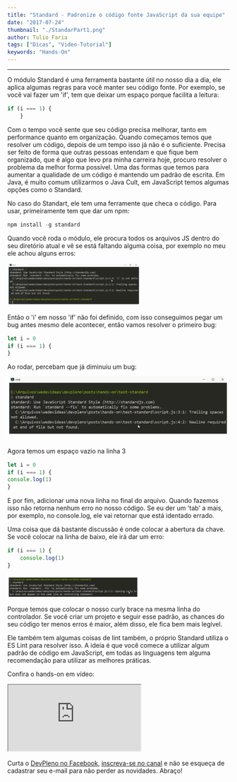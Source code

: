 ```yaml
---
title: "Standard - Padronize o código fonte JavaScript da sua equipe"
date: "2017-07-24"
thumbnail: "./StandarPart1.png"
author: Tulio Faria
tags: ["Dicas", "Video-Tutorial"]
keywords: "Hands-On"
---
```


---
O módulo Standard é uma ferramenta bastante útil no nosso dia a dia, ele aplica algumas regras para você manter seu código fonte. Por exemplo, se você vai fazer um 'if', tem que deixar um espaço porque facilita a leitura:

```jsx
if (i === 1) {
    }
```

Com o tempo você sente que seu código precisa melhorar, tanto em performance quanto em organização. Quando começamos temos que resolver um código, depois de um tempo isso já não é o suficiente. Precisa ser feito de forma que outras pessoas entendam e que fique bem organizado, que é algo que levo pra minha carreira hoje, procuro resolver o problema da melhor forma possível. Uma das formas que temos para aumentar a qualidade de um código é mantendo um padrão de escrita. Em Java, é muito comum utilizarmos o Java Cult, em JavaScript temos algumas opções como o Standard. 

No caso do Standart, ele tem uma ferramente que checa o código. Para usar, primeiramente tem que dar um npm:

```jsx
npm install -g standard
```

Quando você roda o módulo, ele procura todos os arquivos JS dentro do seu diretório atual e vê se está faltando alguma coisa, por exemplo no meu ele achou alguns erros: 

![Exemplo](./standardUExUm.png) 

Então o 'i' em nosso 'if' não foi definido, com isso conseguimos pegar um bug antes mesmo dele acontecer, então vamos resolver o primeiro bug:

```jsx
let i = 0
if (i === 1) {
}
```

Ao rodar, percebam que já diminuiu um bug: 

![Exemplo 2](./standardUExD.png) 

Agora temos um espaço vazio na linha 3

```jsx
let i = 0
if (i === 1) {
console.log(1)
}
```

E por fim, adicionar uma nova linha no final do arquivo. Quando fazemos isso não retorna nenhum erro no nosso código. Se eu der um 'tab' a mais, por exemplo, no console.log, ele vai retornar que está identado errado. 

Uma coisa que dá bastante discussão é onde colocar a abertura da chave. Se você colocar na linha de baixo, ele irá dar um erro:

```jsx
if (i === 1) {
    console.log(1)
}
```

![Exemplo 3](./standardUExT.png) 

Porque temos que colocar o nosso curly brace na mesma linha do controlador. Se você criar um projeto e seguir esse padrão, as chances do seu código ter menos erros é maior, além disso, ele fica bem mais legível.  

Ele também tem algumas coisas de lint também, o próprio Standard utiliza o ES Lint para resolver isso. A ideia é que você comece a utilizar algum padrão de código em JavaScript, em todas as linguagens tem alguma recomendação para utilizar as melhores práticas. 

Confira o hands-on em vídeo: 

<div class="embed-responsive embed-responsive-16by9">
  <iframe class="embed-responsive-item" src="https://www.youtube.com/embed/H005spSyxeA" allowfullscreen></iframe>
</div>

Curta o [DevPleno no Facebook](https://www.facebook.com/devpleno), [inscreva-se no canal](https://www.youtube.com/devplenocom) e não se esqueça de cadastrar seu e-mail para não perder as novidades. Abraço!